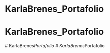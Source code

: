 # KarlaBrenes_Portafolio
# KarlaBrenes_Portafolio
#   K a r l a B r e n e s _ P o r t a f o l i o  
 #   K a r l a B r e n e s _ P o r t a f o l i o  
 